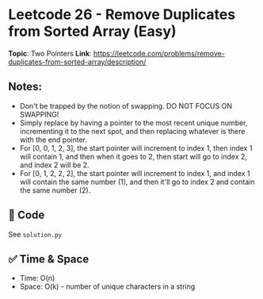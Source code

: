 # Leetcode 26 - Remove Duplicates from Sorted Array (Easy)

**Topic**: Two Pointers 
**Link**: https://leetcode.com/problems/remove-duplicates-from-sorted-array/description/

## Notes: 
 - Don't be trapped by the notion of swapping. DO NOT FOCUS ON SWAPPING!
 - Simply replace by having a pointer to the most recent unique number, incrementing it to the next spot, and then replacing whatever is there with the end pointer. 
 - For [0, 0, 1, 2, 3], the start pointer will increment to index 1, then index 1 will contain 1, and then when it goes to 2, then start will go to index 2, and index 2 will be 2. 
 - For [0, 1, 2, 2, 2], the start pointer will increment to index 1, and index 1 will contain the same number (1), and then it'll go to index 2 and contain the same number (2). 
 

## 🧪 Code
See `solution.py`

## ✅ Time & Space
- Time: O(n)
- Space: O(k) - number of unique characters in a string